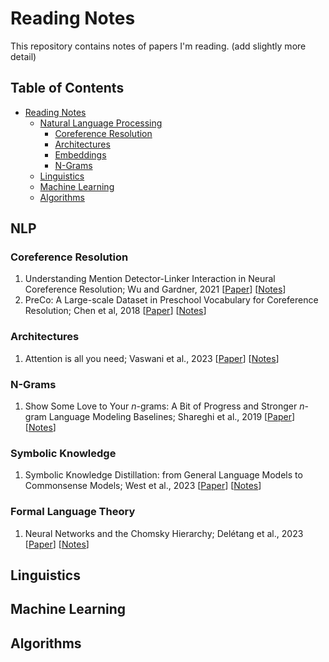 # Reading Notes

This repository contains notes of papers I'm reading. (add slightly more detail)

Table of Contents
-----------------

* [Reading Notes](#reading-notes)
  * [Natural Language Processing](#nlp)
    * [Coreference Resolution](#coreference-resolution)
    * [Architectures](#architectures)
    * [Embeddings](#embeddings)
    * [N-Grams](#n-grams)
  * [Linguistics](#linguistics)
  * [Machine Learning](#machine-learning)
  * [Algorithms](#algorithms)


## NLP

### Coreference Resolution
1. Understanding Mention Detector-Linker Interaction in Neural Coreference Resolution; Wu and Gardner, 2021 [[Paper](https://aclanthology.org/2021.crac-1.16/)] [[Notes](https://github.com/weezymatt/papers/blob/main/2023/2021.crac-1.16.md)]
2. PreCo: A Large-scale Dataset in Preschool Vocabulary for Coreference Resolution; Chen et al, 2018 [[Paper](https://aclanthology.org/D18-1016/)] [[Notes](https://github.com/weezymatt/papers/blob/main/2023/D18-1016.md)]

###  Architectures 
1. Attention is all you need; Vaswani et al., 2023 [[Paper](https://arxiv.org/abs/1706.03762)] [[Notes](https://github.com/weezymatt/papers/blob/main/2023/1706.03762.md)]

### N-Grams
1. Show Some Love to Your *n*-grams: A Bit of Progress and Stronger *n*-gram Language Modeling Baselines; Shareghi et al., 2019 [[Paper](https://aclanthology.org/N19-1417/)] [[Notes](fillinlater)]

### Symbolic Knowledge
1. Symbolic Knowledge Distillation: from General Language Models to Commonsense Models; West et al., 2023 [[Paper](https://aclanthology.org/2022.naacl-main.341/)] [[Notes](https://github.com/weezymatt/papers/blob/main/2024/2022.naacl-main.341.md)]

### Formal Language Theory
1. Neural Networks and the Chomsky Hierarchy; Delétang et al., 2023  [[Paper](https://arxiv.org/abs/2207.02098)] [[Notes](pending)]

## Linguistics

## Machine Learning

## Algorithms

